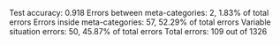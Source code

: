 Test accuracy: 0.918
Errors between meta-categories: 2, 1.83% of total errors
Errors inside meta-categories: 57, 52.29% of total errors
Variable situation errors: 50, 45.87% of total errors
Total errors: 109 out of 1326